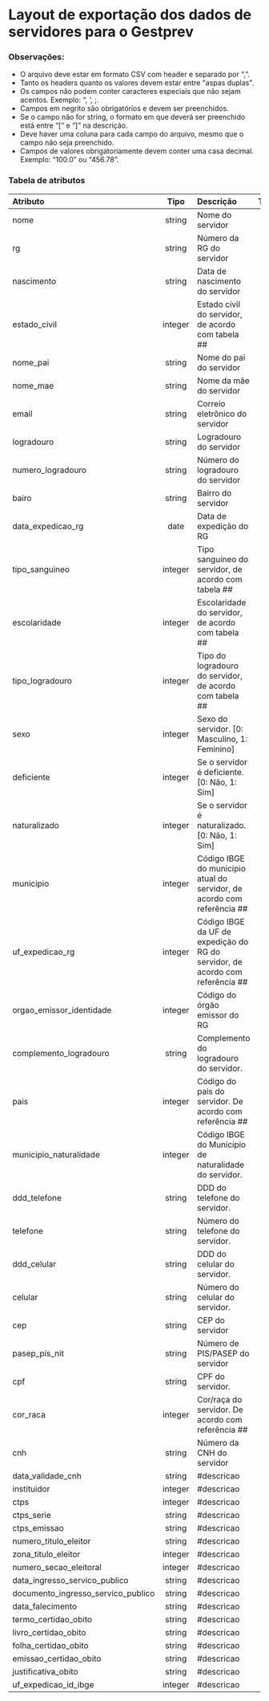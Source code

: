 # Layout de exportação dos dados de servidores para o Gestprev

### Observações:

 - O arquivo deve estar em formato CSV com header e separado por “,”.
 - Tanto os headers quanto os valores devem estar entre "aspas duplas".
 - Os campos não podem conter caracteres especiais que não sejam acentos. Exemplo: “, ‘, ;.
 - Campos em negrito são obrigatórios e devem ser preenchidos.
 - Se o campo não for string, o formato em que deverá ser preenchido está entre “[“ e “]” na descrição.
 - Deve haver uma coluna para cada campo do arquivo, mesmo que o campo não seja preenchido.
 - Campos de valores obrigatoriamente devem conter uma casa decimal. Exemplo: “100.0” ou “456.78”.

### Tabela de atributos

Atributo | Tipo | Descrição | Tamanho
:------ | :--: | :------- | :-------:
nome | string | Nome do servidor | 80
rg | string | Número da RG do servidor | 20
nascimento | string | Data de nascimento do servidor | 10
estado_civil | integer | Estado civil do servidor, de acordo com tabela ## | 2
nome_pai | string | Nome do pai do servidor | 80
nome_mae | string | Nome da mãe do servidor | 80
email | string | Correio eletrônico do servidor | 80
logradouro | string | Logradouro do servidor | 40
numero_logradouro | string | Número do logradouro do servidor | 5
bairo | string | Bairro do servidor | 30
data_expedicao_rg | date | Data de expedição do RG | -
tipo_sanguineo | integer | Tipo sanguíneo do servidor, de acordo com tabela ## | -
escolaridade | integer | Escolaridade do servidor, de acordo com tabela ## | -
tipo_logradouro | integer | Tipo do logradouro do servidor, de acordo com tabela ## | 2
sexo | integer | Sexo do servidor. [0: Masculino, 1: Feminino] | 1
deficiente | integer | Se o servidor é deficiente. [0: Não, 1: Sim] | 1
naturalizado | integer | Se o servidor é naturalizado. [0: Não, 1: Sim] | 1
municipio | integer | Código IBGE do município atual do servidor, de acordo com referência ## | 8
uf_expedicao_rg | integer | Código IBGE da UF de expedição do RG do servidor, de acordo com referência ## | 8
orgao_emissor_identidade | integer | Código do órgão emissor do RG | -
complemento_logradouro | string | Complemento do logradouro do servidor. | 30
pais | integer | Código do pais do servidor. De acordo com referência ## | -
municipio_naturalidade | integer | Código IBGE do Município de naturalidade do servidor. | 8
ddd_telefone | string | DDD do telefone do servidor. | 2
telefone | string | Número do telefone do servidor. | 9
ddd_celular | string | DDD do celular do servidor. | 2
celular | string | Número do celular do servidor. | 9
cep | string | CEP do servidor | 8
pasep_pis_nit | string | Número de PIS/PASEP do servidor | 11
cpf | string | CPF do servidor. | 11
cor_raca | integer | Cor/raça do servidor. De acordo com referência ## | -
cnh | string | Número da CNH do servidor | -
data_validade_cnh | string | #descricao | -
instituidor | integer | #descricao | 1
ctps | integer | #descricao | 8
ctps_serie | string | #descricao | 10
ctps_emissao | string | #descricao | 10
numero_titulo_eleitor | string | #descricao | 14
zona_titulo_eleitor | integer | #descricao | -
numero_secao_eleitoral | integer | #descricao | -
data_ingresso_servico_publico | string | #descricao | 10
documento_ingresso_servico_publico | string | #descricao | 50
data_falecimento | string | #descricao | 10
termo_certidao_obito | string | #descricao | 15
livro_certidao_obito | string | #descricao | 15
folha_certidao_obito | string | #descricao | 6
emissao_certidao_obito | string | #descricao | -
justificativa_obito | string | #descricao | 200
uf_expedicao_id_ibge | integer | #descricao | -

